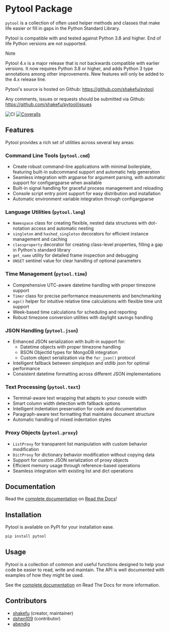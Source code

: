 # Pytool Package

`pytool` is a collection of often used helper methods and classes that make life
easier or fill in gaps in the Python Standard Library.

Pytool is compatible with and tested against Python 3.8 and higher. End of life
Python versions are not supported.

> [!NOTE]
> Pytool 4.x is a major release that is not backwards compatible with earlier
> versions. It now requires Python 3.8 or higher, and adds Python 3 type
> annotations among other improvements. New features will only be added to the
> 4.x release line.

Pytool's source is hosted on Github:
<https://github.com/shakefu/pytool>

Any comments, issues or requests should be submitted via Github:
<https://github.com/shakefu/pytool/issues>

![CI](https://github.com/shakefu/pytool/actions/workflows/ci.yaml/badge.svg)
[![Coveralls](https://coveralls.io/repos/shakefu/pytool/badge.svg?branch=master&service=github)](https://coveralls.io/github/shakefu/pytool?branch=master)

## Features

Pytool provides a rich set of utilities across several key areas:

### Command Line Tools (`pytool.cmd`)

- Create robust command-line applications with minimal boilerplate, featuring
  built-in subcommand support and automatic help generation
- Seamless integration with argparse for argument parsing, with automatic
  support for configargparse when available
- Built-in signal handling for graceful process management and reloading
- Console script entry point support for easy distribution and installation
- Automatic environment variable integration through configargparse

### Language Utilities (`pytool.lang`)

- `Namespace` class for creating flexible, nested data structures with
  dot-notation access and automatic nesting
- `singleton` and `hashed_singleton` decorators for efficient instance
  management and caching
- `classproperty` decorator for creating class-level properties, filling a gap
  in Python's standard library
- `get_name` utility for detailed frame inspection and debugging
- `UNSET` sentinel value for clear handling of optional parameters

### Time Management (`pytool.time`)

- Comprehensive UTC-aware datetime handling with proper timezone support
- `Timer` class for precise performance measurements and benchmarking
- `ago()` helper for intuitive relative time calculations with flexible
  time unit support
- Week-based time calculations for scheduling and reporting
- Robust timezone conversion utilities with daylight savings handling

### JSON Handling (`pytool.json`)

- Enhanced JSON serialization with built-in support for:
  - Datetime objects with proper timezone handling
  - BSON ObjectId types for MongoDB integration
  - Custom object serialization via the `for_json()` protocol
- Intelligent fallback between simplejson and stdlib json for optimal
  performance
- Consistent datetime formatting across different JSON implementations

### Text Processing (`pytool.text`)

- Terminal-aware text wrapping that adapts to your console width
- Smart column width detection with fallback options
- Intelligent indentation preservation for code and documentation
- Paragraph-aware text formatting that maintains document structure
- Automatic handling of mixed indentation styles

### Proxy Objects (`pytool.proxy`)

- `ListProxy` for transparent list manipulation with custom behavior
  modification
- `DictProxy` for dictionary behavior modification without copying data
- Support for custom JSON serialization of proxy objects
- Efficient memory usage through reference-based operations
- Seamless integration with existing list and dict operations

## Documentation

Read the [complete documentation](https://pytool.readthedocs.org/en/latest/) on
[Read the Docs](https://readthedocs.org)!

## Installation

Pytool is available on PyPI for your installation ease.

```bash
pip install pytool
```

## Usage

Pytool is a collection of common and useful functions designed to help your code
be easier to read, write and maintain. The API is well documented with examples
of how they might be used.

See the [complete documentation](https://pytool.readthedocs.org/en/latest/) on
Read The Docs for more information.

## Contributors

- [shakefu](https://github.com/shakefu) (creator, maintainer)
- [dshen109](https://github.com/dshen109) (contributor)
- [abendig](https://github.com/abendig)

